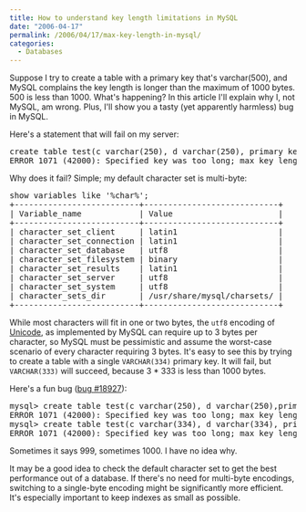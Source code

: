 ```yaml
---
title: How to understand key length limitations in MySQL
date: "2006-04-17"
permalink: /2006/04/17/max-key-length-in-mysql/
categories:
  - Databases
---
```

Suppose I try to create a table with a primary key that's varchar(500), and MySQL complains the key length is longer than the maximum of 1000 bytes. 500 is less than 1000. What's happening? In this article I'll explain why I, not MySQL, am wrong. Plus, I'll show you a tasty (yet apparently harmless) bug in MySQL.

Here's a statement that will fail on my server:

<pre>create table test(c varchar(250), d varchar(250), primary key(c,d));
ERROR 1071 (42000): Specified key was too long; max key length is 1000 bytes</pre>

Why does it fail? Simple; my default character set is multi-byte:

<pre>show variables like '%char%';
+--------------------------+----------------------------+
| Variable_name            | Value                      |
+--------------------------+----------------------------+
| character_set_client     | latin1                     |
| character_set_connection | latin1                     |
| character_set_database   | utf8                       |
| character_set_filesystem | binary                     |
| character_set_results    | latin1                     |
| character_set_server     | utf8                       |
| character_set_system     | utf8                       |
| character_sets_dir       | /usr/share/mysql/charsets/ |
+--------------------------+----------------------------+</pre>

While most characters will fit in one or two bytes, the `utf8` encoding of [Unicode][1], as implemented by MySQL can require up to 3 bytes per character, so MySQL must be pessimistic and assume the worst-case scenario of every character requiring 3 bytes. It's easy to see this by trying to create a table with a single `VARCHAR(334)` primary key. It will fail, but `VARCHAR(333)` will succeed, because 3 * 333 is less than 1000 bytes.

Here's a fun bug ([bug #18927][2]):

<pre>mysql&gt; create table test(c varchar(250), d varchar(250),primary key(c,d));
ERROR 1071 (42000): Specified key was too long; max key length is 1000 bytes
mysql&gt; create table test(c varchar(334), d varchar(334), primary key(c,d));
ERROR 1071 (42000): Specified key was too long; max key length is 999 bytes</pre>

Sometimes it says 999, sometimes 1000. I have no idea why.

It may be a good idea to check the default character set to get the best performance out of a database. If there's no need for multi-byte encodings, switching to a single-byte encoding might be significantly more efficient. It's especially important to keep indexes as small as possible.

 [1]: http://www.unicode.org/
 [2]: http://bugs.mysql.com/18927
